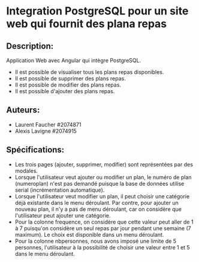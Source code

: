 # Integration PostgreSQL pour un site web qui fournit des plana repas

## Description:
Application Web avec Angular qui intègre PostgreSQL.
- Il est possible de visualiser tous les plans repas disponibles.
- Il est possible de supprimer des plans repas.
- Il est possible de modifier des plans repas.
- Il est possible d'ajouter des plans repas.

## Auteurs:
- Laurent Faucher #2074871
- Alexis Lavigne #2074915

## Spécifications: 
- Les trois pages (ajouter, supprimer, modifier) sont représentées par des modales.
- Lorsque l'utilisateur veut ajouter ou modifier un plan, le numéro de plan (numeroplan) n'est pas demandé puisque la base de données utilise serial (incrémentation automatique).
- Lorsque l'utilisateur veut modifier un plan, il peut choisir une catégorie déjà existante dans le menu déroulant. Par contre, pour ajouter un nouveau plan, il n'y a pas de menu déroulant, car on considère que l'utilisateur peut ajouter une catégorie.
- Pour la colonne frequence, on considère que cette valeur peut aller de 1 à 7 puisqu'on considère un seul repas par jour pendant une semaine (7 maximum). Le choix est disponible dans un menu déroulant.
- Pour la colonne nbpersonnes, nous avons imposé une limite de 5 personnes, l'utilisateur à la possibilité de choisir une valeur entre 1 et 5 dans le menu déroulant.


